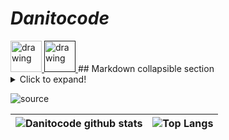 # *Danitocode*

<a href="https://www.linkedin.com/in/daniel-felipe-casta%C3%B1eda-s%C3%A1nchez-4a50451b5/">
  <img src="https://user-images.githubusercontent.com/62465732/144763350-15af1fed-596c-48ff-af8a-67010938f360.png" alt="drawing" width="50"/>
</a>
<a href="">
  <img src="https://user-images.githubusercontent.com/62465732/144763542-6924c758-dad3-4761-a50d-14d70cb2febc.png" alt="drawing" width="50"/>
</a>
## Markdown collapsible section
<details>
  <summary>Click to expand!</summary>
  
  ## Heading
  1. Item
  2. list
     * Item
     * Item
```js
	console.log('code');
```

- code
	```js
		console.log('also code');
	```
</details>

![source](https://user-images.githubusercontent.com/62465732/144763244-9445b98c-bd55-4a0c-a267-d511664f035c.gif)




![Danitocode github stats](https://github-readme-stats.vercel.app/api?username=Danitocode&show_icons=true&theme=vue-dark)|![Top Langs](https://github-readme-stats.vercel.app/api/top-langs/?username=Danitocode&theme=vue-dark&layout=compact)
-|-

